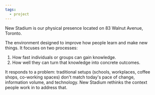 ```yaml
---
tags:
  - project
---
```

New Stadium is our physical presence located on 83 Walnut Avenue, Toronto.

The environment designed to improve how people learn and make new things. It focuses on two processes:

1. How fast individuals or groups can gain knowledge.
2. How well they can turn that knowledge into concrete outcomes.

It responds to a problem: traditional setups (schools, workplaces, coffee shops, co-working spaces) don't match today's pace of change, information volume, and technology. New Stadium rethinks the context people work in to address that.